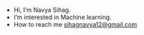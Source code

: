-  Hi, I’m Navya Sihag.
-  I’m interested in Machine learning.
-  How to reach me sihagnavya12@gmail.com

<!---
NavyaSihag03/NavyaSihag03 is a ✨ special ✨ repository because its `README.md` (this file) appears on your GitHub profile.
You can click the Preview link to take a look at your changes.
--->
